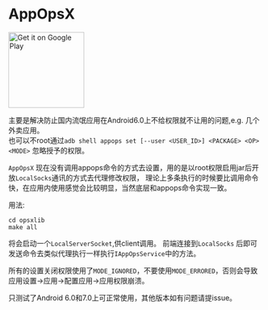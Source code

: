 # AppOpsX

<a href='https://play.google.com/store/apps/details?id=com.zzzmode.appopsx&pcampaignid=MKT-Other-global-all-co-prtnr-py-PartBadge-Mar2515-1'><img alt='Get it on Google Play' src='https://play.google.com/intl/en_us/badges/images/generic/en_badge_web_generic.png' width='150'/></a>

主要是解决防止国内流氓应用在Android6.0上不给权限就不让用的问题,e.g. 几个外卖应用。   
也可以不root通过`adb shell appops set [--user <USER_ID>] <PACKAGE> <OP> <MODE>` 忽略授予的权限。

`AppOpsX` 现在没有调用appops命令的方式去设置，用的是以root权限启用jar后开放`LocalSocks`通讯的方式去代理修改权限，
理论上多条执行的时候要比调用命令快，在应用内使用感觉会比较明显，当然底层和appops命令实现一致。

用法:
```
cd opsxlib
make all
```
将会启动一个`LocalServerSocket`,供client调用。
前端连接到`LocalSocks` 后即可发送命令去类似代理执行一样执行`IAppOpsService`中的方法。

所有的设置关闭权限使用了`MODE_IGNORED`，不要使用`MODE_ERRORED`，否则会导致应用设置->应用->配置应用->应用权限崩溃。

只测试了Android 6.0和7.0上可正常使用，其他版本如有问题请提issue。
